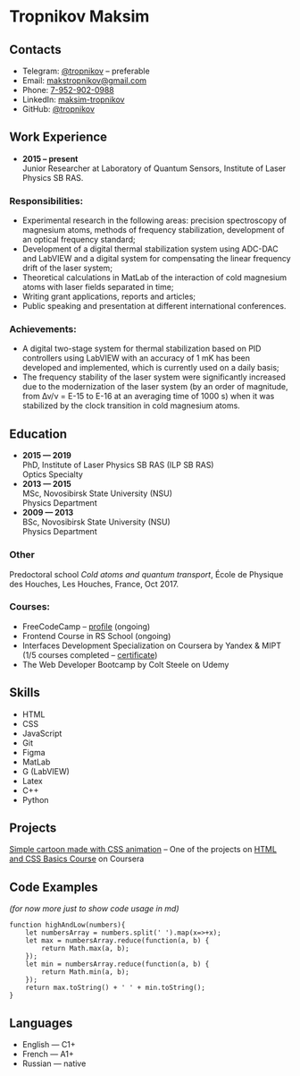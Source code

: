 # Tropnikov Maksim

## Contacts

* Telegram: [@tropnikov](https://t.me/tropnikov) – preferable
* Email: [makstropnikov@gmail.com](mailto:makstropnikov@gmail.com)
* Phone: [7-952-902-0988](tel:+79529020988)
* LinkedIn: [maksim-tropnikov](https://www.linkedin.com/in/maksim-tropnikov)
* GitHub: [@tropnikov](https://github.com/tropnikov)

## Work Experience  

* __2015 – present__  
  Junior Researcher at Laboratory of Quantum Sensors, Institute of Laser Physics SB RAS.  

### Responsibilities:  
  * Experimental research in the following areas: precision spectroscopy of magnesium atoms, methods of frequency stabilization, development of an optical frequency standard;
  * Development of a digital thermal stabilization system using ADC-DAC and LabVIEW and a digital system for compensating the linear frequency drift of the laser system;
  * Theoretical calculations in MatLab of the interaction of cold magnesium atoms with laser fields separated in time;
  * Writing grant applications, reports and articles;
  * Public speaking and presentation at different international conferences.

### Achievements:  
  * A digital two-stage system for thermal stabilization based on PID controllers using LabVIEW with an accuracy of 1 mK has been developed and implemented, which is currently used on a daily basis;
  * The frequency stability of the laser system were significantly increased due to the modernization of the laser system (by an order of magnitude, from Δν/ν = E-15 to E-16 at an averaging time of 1000 s) when it was stabilized by the clock transition in cold magnesium atoms.

## Education  

* __2015 — 2019__  
  PhD, Institute of Laser Physics SB RAS (ILP SB RAS)  
  Optics Specialty
* __2013 — 2015__  
  MSc, Novosibirsk State University (NSU)  
  Physics Department
* __2009 — 2013__  
  BSc, Novosibirsk State University (NSU)  
  Physics Department

### Other  

  Predoctoral school _Cold atoms and quantum transport_, École de Physique des Houches, Les Houches, France, Oct 2017.

### Courses:
  * FreeCodeCamp – [profile](https://www.freecodecamp.org/totmaks) (ongoing)
  * Frontend Course in RS School (ongoing)
  * Interfaces Development Specialization on Coursera by Yandex & MIPT (1/5 courses completed – [certificate](http://bit.ly/2OkOh2i))
  * The Web Developer Bootcamp by Colt Steele on Udemy


## Skills

* HTML
* CSS
* JavaScript
* Git
* Figma
* MatLab
* G (LabVIEW)
* Latex
* C++
* Python

## Projects

[Simple cartoon made with CSS animation](https://tropnikov.github.io/cartoon-html1-coursera/) – One of the projects on [HTML and CSS Basics Course](https://www.coursera.org/learn/snovy-html-i-css/home/welcome) on Coursera

## Code Examples

_(for now more just to show code usage in md)_  
```
function highAndLow(numbers){
    let numbersArray = numbers.split(' ').map(x=>+x);
    let max = numbersArray.reduce(function(a, b) {
        return Math.max(a, b);
    });
    let min = numbersArray.reduce(function(a, b) {
        return Math.min(a, b);
    });
    return max.toString() + ' ' + min.toString();
}
```  

## Languages

  * English — C1+
  * French — A1+
  * Russian — native

